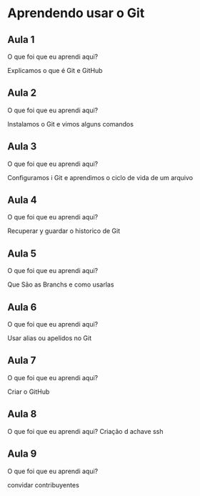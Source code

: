 # Aprendendo usar o Git


## Aula 1

O que foi que eu aprendi aqui?

Explicamos o que é Git e GitHub

## Aula 2

O que foi que eu aprendi aqui?

Instalamos o Git e vimos alguns comandos

## Aula 3

O que foi que eu aprendi aqui?

Configuramos i Git e aprendimos o ciclo de vida de um arquivo

## Aula 4

O que foi que eu aprendi aqui?

Recuperar y guardar o historico de Git

## Aula 5

O que foi que eu aprendi aqui?

Que São as Branchs e como usarlas

## Aula 6

O que foi que eu aprendi aqui?

Usar alias ou apelidos no Git

## Aula 7

O que foi que eu aprendi aqui?

Criar o GitHub

## Aula 8

O que foi que eu aprendi aqui?
Criação d achave ssh

## Aula 9

O que foi que eu aprendi aqui?

convidar contribuyentes
